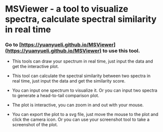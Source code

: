 # MSViewer - a tool to visualize spectra, calculate spectral similarity in real time

### Go to [https://yuanyueli.github.io/MSViewer](https://yuanyueli.github.io/MSViewer) to use this tool.

* This tools can draw your spectrum in real time, just input the data and get the interactive plot.

* This tool can calculate the spectral similarity between two spectra in real time, just input the data and get the similarity score.

* You can input one spectrum to visualize it. Or you can input two spectra to generate a head-to-tail comparison plot.

* The plot is interactive, you can zoom in and out with your mouse.

* You can export the plot to a svg file, just move the mouse to the plot and click the camera icon.
Or you can use your screenshot tool to take a screenshot of the plot.
